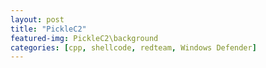 ```yaml
---
layout: post
title: "PickleC2"
featured-img: PickleC2\background
categories: [cpp, shellcode, redteam, Windows Defender]
---
```



